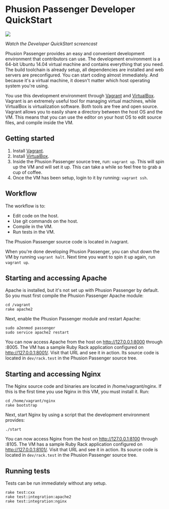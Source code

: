 # Phusion Passenger Developer QuickStart

<a href="https://vimeo.com/phusionnl/review/97427161/15cb4cc59a"><img src="http://blog.phusion.nl/wp-content/uploads/2014/06/passenger_developer_quickstart.png"></a>

_Watch the Developer QuickStart screencast_

Phusion Passenger provides an easy and convenient development environment that contributors can use. The development environment is a 64-bit Ubuntu 14.04 virtual machine and contains everything that you need. The build toolchain is already setup, all dependencies are installed and web servers are preconfigured. You can start coding almost immediately. And because it's a virtual machine, it doesn't matter which host operating system you're using.

You use this development environment through [Vagrant](http://www.vagrantup.com/) and [VirtualBox](https://www.virtualbox.org/). Vagrant is an extremely useful tool for managing virtual machines, while VirtualBox is virtualization software. Both tools are free and open source. Vagrant allows you to easily share a directory between the host OS and the VM. This means that you can use the editor on your host OS to edit source files, and compile inside the VM.

## Getting started

 1. Install [Vagrant](http://www.vagrantup.com/).
 2. Install [VirtualBox](http://www.virtualbox.org/).
 3. Inside the Phusion Passenger source tree, run: `vagrant up`. This will spin up the VM and will set it up. This can take a while so feel free to grab a cup of coffee.
 4. Once the VM has been setup, login to it by running: `vagrant ssh`.

## Workflow

The workflow is to:

 * Edit code on the host.
 * Use git commands on the host.
 * Compile in the VM.
 * Run tests in the VM.

The Phusion Passenger source code is located in /vagrant.

When you're done developing Phusion Passenger, you can shut down the VM by running `vagrant halt`. Next time you want to spin it up again, run `vagrant up`.

## Starting and accessing Apache

Apache is installed, but it's not set up with Phusion Passenger by default. So you must first compile the Phusion Passenger Apache module:

    cd /vagrant
    rake apache2

Next, enable the Phusion Passenger module and restart Apache:

    sudo a2enmod passenger
    sudo service apache2 restart

You can now access Apache from the host on http://127.0.0.1:8000 through :8005. The VM has a sample Ruby Rack application configured on http://127.0.0.1:8001/. Visit that URL and see it in action. Its source code is located in `dev/rack.test` in the Phusion Passenger source tree.

## Starting and accessing Nginx

The Nginx source code and binaries are located in /home/vagrant/nginx. If this is the first time you use Nginx in this VM, you must install it. Run:

    cd /home/vagrant/nginx
    rake bootstrap

Next, start Nginx by using a script that the development environment provides:

    ./start

You can now access Nginx from the host on http://127.0.0.1:8100 through :8105. The VM has a sample Ruby Rack application configured on http://127.0.0.1:8101/. Visit that URL and see it in action. Its source code is located in `dev/rack.test` in the Phusion Passenger source tree.

## Running tests

Tests can be run immediately without any setup.

    rake test:cxx
    rake test:integration:apache2
    rake test:integration:nginx
